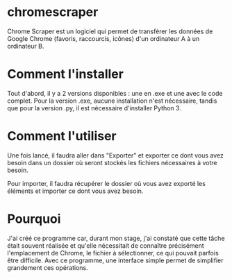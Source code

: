 # chromescraper
Chrome Scraper est un logiciel qui permet de transférer les données de Google Chrome (favoris, raccourcis, icônes) d'un ordinateur A à un ordinateur B.

# Comment l'installer
Tout d'abord, il y a 2 versions disponibles : une en .exe et une avec le code complet. Pour la version .exe, aucune installation n'est nécessaire, tandis que pour la version .py, il est nécessaire d'installer Python 3.

# Comment l'utiliser
Une fois lancé, il faudra aller dans "Exporter" et exporter ce dont vous avez besoin dans un dossier où seront stockés les fichiers nécessaires à votre besoin.

Pour importer, il faudra récupérer le dossier où vous avez exporté les éléments et importer ce dont vous avez besoin.

# Pourquoi
J'ai créé ce programme car, durant mon stage, j'ai constaté que cette tâche était souvent réalisée et qu'elle nécessitait de connaître précisément l'emplacement de Chrome, le fichier à sélectionner, ce qui pouvait parfois être difficile. Avec ce programme, une interface simple permet de simplifier grandement ces opérations.
